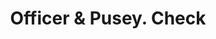 ---
doi: 10.7916/D8QZ3NZR
date_other: '1870'
date_other_textual: 1870-1879
form: printed ephemera
genre:
- Checks (bank checks)
name:
- Officer & Pusey
object_in_context_url: https://biggert.cul.columbia.edu/items/view/ave_biggert_00130
subject_hierarchical_geographic:
- Council Bluffs, Iowa, United States
subject_name:
- Officer & Pusey
title: Officer & Pusey. Check
sort_title: Officer & Pusey. Check
call_number: ave_biggert_00130
coordinates:
- 41.253,-95.862
pid: ave_biggert_00130
identifiers: ave_biggert_00130
thumbnail: https://derivativo-3.library.columbia.edu/iiif/2/ldpd:342827/full/!256,256/0/native.jpg
permalink: /biggert/ave_biggert_00130/
layout: iiif-image-page
---